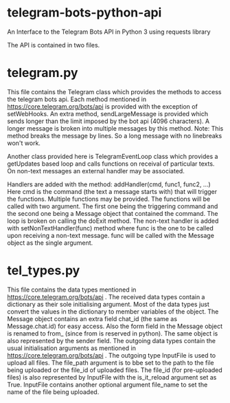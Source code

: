 # telegram-bots-python-api
An Interface to the Telegram Bots API in Python 3 using requests library

The API is contained in two files.

# telegram.py
This file contains the Telegram class which provides the methods to access the telegram bots api.
Each method mentioned in https://core.telegram.org/bots/api is provided with the exception of setWebHooks.
An extra method, sendLargeMessage is provided which sends longer than the limit imposed by the bot api (4096 characters). A longer message is broken into multiple messages by this method.
Note: This method breaks the message by lines. So a long message with no linebreaks won't work.

Another class provided here is TelegramEventLoop class which provides a getUpdates based loop and calls functions on receival of particular texts. On non-text messages an external handler may be associated.

Handlers are added with the method: 
addHandler(cmd, func1, func2, ...)
Here cmd is the command (the text a message starts with) that will trigger the functions. Multiple functions may be provided. The functions will be called with two argument. The first one being the triggering command and the second one being a Message object that contained the command.
The loop is broken on calling the doExit method.
The non-text handler is added with setNonTextHandler(func) method where func is the one to be called upon receiving a non-text message. func will be called with the Message object as the single argument.

# tel_types.py
This file contains the data types mentioned in https://core.telegram.org/bots/api .
The received data types contain a dictionary as their sole initialising argument. Most of the data types just convert the values in the dictionary to member variables of the object.
The Message object contains an extra field chat_id (the same as Message.chat.id) for easy access.
Also the form field in the Message object is renamed to from_ (since from is reserved in python). The same object is also represented by the sender field.
The outgoing data types contain the usual initialisation arguments as mentioned in https://core.telegram.org/bots/api . The outgoing type InputFile is used to upload all files. The file_path argument is to bbe set to the path to the file being uploaded or the file_id of uploaded files. The file_id (for pre-uploaded files) is also represented by InputFile with the is_it_reload argument set as True. InputFile contains another optional argument file_name to set the name of the file being uploaded.
